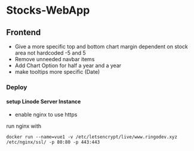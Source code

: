 # Stocks-WebApp

## Frontend

* Give a more specific top and bottom chart margin dependent on stock area not hardcoded -5 and 5
* Remove unneeded navbar items
* Add Chart Option for half a year and a year
* make tooltips more specific (Date)

### Deploy

#### setup Linode Server Instance

* enable nginx to use https

run nginx with 

```
docker run --name=vue1 -v /etc/letsencrypt/live/www.ringodev.xyz /etc/nginx/ssl/ -p 80:80 -p 443:443
```
